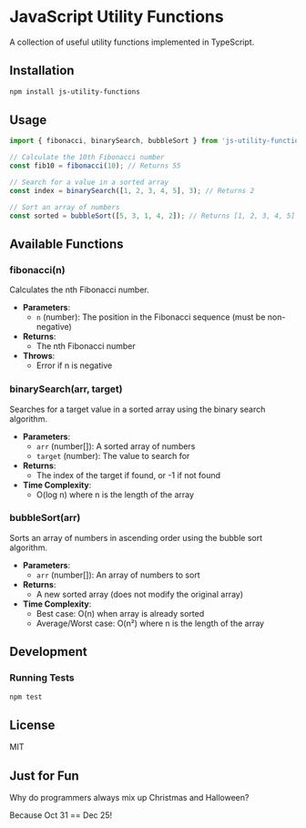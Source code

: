 # JavaScript Utility Functions

A collection of useful utility functions implemented in TypeScript.

## Installation

```bash
npm install js-utility-functions
```

## Usage

```typescript
import { fibonacci, binarySearch, bubbleSort } from 'js-utility-functions';

// Calculate the 10th Fibonacci number
const fib10 = fibonacci(10); // Returns 55

// Search for a value in a sorted array
const index = binarySearch([1, 2, 3, 4, 5], 3); // Returns 2

// Sort an array of numbers
const sorted = bubbleSort([5, 3, 1, 4, 2]); // Returns [1, 2, 3, 4, 5]
```

## Available Functions

### fibonacci(n)

Calculates the nth Fibonacci number.

- **Parameters**: 
  - `n` (number): The position in the Fibonacci sequence (must be non-negative)
- **Returns**: 
  - The nth Fibonacci number
- **Throws**: 
  - Error if n is negative

### binarySearch(arr, target)

Searches for a target value in a sorted array using the binary search algorithm.

- **Parameters**:
  - `arr` (number[]): A sorted array of numbers
  - `target` (number): The value to search for
- **Returns**:
  - The index of the target if found, or -1 if not found
- **Time Complexity**:
  - O(log n) where n is the length of the array

### bubbleSort(arr)

Sorts an array of numbers in ascending order using the bubble sort algorithm.

- **Parameters**:
  - `arr` (number[]): An array of numbers to sort
- **Returns**:
  - A new sorted array (does not modify the original array)
- **Time Complexity**:
  - Best case: O(n) when array is already sorted
  - Average/Worst case: O(n²) where n is the length of the array

## Development

### Running Tests

```bash
npm test
```

## License

MIT

## Just for Fun

Why do programmers always mix up Christmas and Halloween?

Because Oct 31 == Dec 25!
